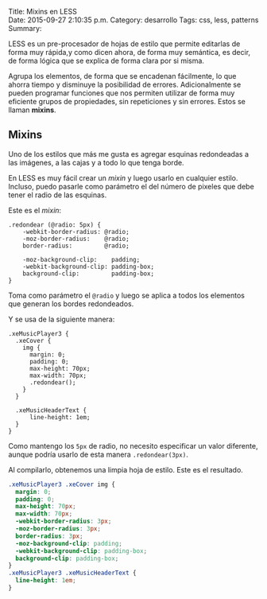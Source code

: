 Title: Mixins en LESS    
Date: 2015-09-27 2:10:35 p.m.
Category: desarrollo
Tags: css, less, patterns
Summary: 

LESS es un pre-procesador de hojas de estilo que permite editarlas de forma muy rápida,y como dicen ahora, de forma muy semántica, es decir, de forma lógica que se explica de forma clara por si misma.

Agrupa los elementos, de forma que se encadenan fácilmente, lo que ahorra tiempo y disminuye la posibilidad de errores. Adicionalmente se pueden programar funciones que nos permiten utilizar de forma muy eficiente grupos de propiedades, sin repeticiones y sin errores. Estos se llaman **mixins**.

## Mixins

Uno de los estilos que más me gusta es agregar esquinas redondeadas a las imágenes, a las cajas y a todo lo que tenga borde.

En LESS es muy fácil crear un _mixin_ y luego usarlo en cualquier estilo. Incluso, puedo pasarle como parámetro el del número de pixeles que debe tener el radio de las esquinas.

Este es el _mixin_:

```less
.redondear (@radio: 5px) {
    -webkit-border-radius: @radio;
    -moz-border-radius:    @radio;
    border-radius:         @radio;

    -moz-background-clip:    padding;
    -webkit-background-clip: padding-box;
    background-clip:         padding-box;
}
``` 

Toma como parámetro el `@radio` y luego se aplica a todos los elementos que generan los bordes redondeados.

Y se usa de la siguiente manera:

```less
.xeMusicPlayer3 {
  .xeCover {
    img {
      margin: 0;
      padding: 0;
      max-height: 70px;
      max-width: 70px;
      .redondear();
    }
  }
  
  .xeMusicHeaderText {
      line-height: 1em;
  }
}
```

Como mantengo los `5px` de radio, no necesito especificar un valor diferente, aunque podría usarlo de esta manera `.redondear(3px)`. 

Al compilarlo, obtenemos una limpia hoja de estilo. Este es el resultado.

```css
.xeMusicPlayer3 .xeCover img {
  margin: 0;
  padding: 0;
  max-height: 70px;
  max-width: 70px;
  -webkit-border-radius: 3px;
  -moz-border-radius: 3px;
  border-radius: 3px;
  -moz-background-clip: padding;
  -webkit-background-clip: padding-box;
  background-clip: padding-box;
}
.xeMusicPlayer3 .xeMusicHeaderText {
  line-height: 1em;
}
```

